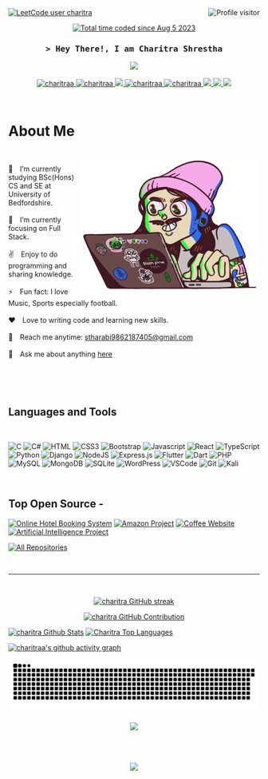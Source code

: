 
<a href="https://komarev.com/ghpvc/?username=charitraa">
  <img align="right" src="https://komarev.com/ghpvc/?username=charitraa&label=Visitors&color=blue&style=flat" alt="Profile visitor" />
</a

  [![LeetCode user charitra](https://img.shields.io/badge/dynamic/json?style=for-the-badge&labelColor=black&color=%23ffa116&label=Solved&query=solvedOverTotal&url=https%3A%2F%2Fleetcode-badge.vercel.app%2Fapi%2Fusers%2Fcharitraa&logo=leetcode&logoColor=yellow)](https://leetcode.com/charitraa/)

<p align="center"><a href="https://wakatime.com/@8b338e0c-5f4d-4b55-9596-6a45dec526a1"><img src="https://wakatime.com/badge/user/8b338e0c-5f4d-4b55-9596-6a45dec526a1.svg" alt="Total time coded since Aug 5 2023" /></a>
  </p>
    
<!-- Intro  -->
<h3 align="center">
        <samp>&gt; Hey There!, I am
                <b>Charitra Shrestha</b>
        </samp>
  
</h3>
<p align="center">
  <a href="https://git.io/typing-svg">
    <img src="https://readme-typing-svg.herokuapp.com?font=Fira+Code&pause=1000&color=F7F7F7&center=true&width=500&height=50&lines=Computer+Science+Undergraduate;Junior+Software+Developer;Full+Stack+Software+Developer;">
  </a>
</p>


<p align="center">
 <a href="https://www.linkedin.com/in/charitra-shrestha-78245b270/" target="_blank">
  <img src="https://img.shields.io/badge/LinkedIn-0077B5?style=for-the-badge&logo=linkedin&logoColor=white" alt="charitraa"/>
 </a>
 <a href="https://dev.to/charitraa" target="_blank">
  <img src="https://img.shields.io/badge/dev.to-0A0A0A?style=for-the-badge&logo=dev.to&logoColor=white" alt="charitraa" />
 </a>
 <a href="https://twitter.com/ROYALXGAMER9" target="_blank">
  <img src="https://img.shields.io/badge/Twitter-1DA1F2?style=for-the-badge&logo=twitter&logoColor=white" />
 </a>
 <a href="https://www.instagram.com/_charitraa_/" target="_blank">
  <img src="https://img.shields.io/badge/Instagram-fe4164?style=for-the-badge&logo=instagram&logoColor=white" alt="charitraa" />
 </a> 
 <a href="https://www.facebook.com/stharabi.charitra/" target="_blank">
  <img src="https://img.shields.io/badge/Facebook-20BEFF?&style=for-the-badge&logo=facebook&logoColor=white" alt="charitraa"  />
  </a> 
   <a href="https://www.youtube.com/@nooehack4073/" target="_blank">
  <img src="https://img.shields.io/badge/YouTube-%23FF0000.svg?style=for-the-badge&logo=YouTube&logoColor=white"  />
  </a> 
    <a href="https://www.tiktok.com/@stha_ravii" target="_blank">
  <img src="https://img.shields.io/badge/TikTok-%23000000.svg?style=for-the-badge&logo=TikTok&logoColor=white"  />
  </a>
  <a href="https://www.reddit.com/user/Choice-Eggplant-5900" target="_blank">
  <img src="https://img.shields.io/badge/Reddit-FF4500?style=for-the-badge&logo=reddit&logoColor=white" />
  </a>
  
</p>
<br />

<!-- About Section -->
 # About Me
 
<p>
  <br/>
 <img align="right" width="360" src="06f21a161921919.63cd7887d0a70.gif" alt="Coding gif"/>

🔭&emsp;I’m currently studying BSc(Hons) CS and SE at University of Bedfordshire.<br/><br/>
🌱&emsp;I’m currently focusing on Full Stack.<br/><br/>
✌️&emsp;Enjoy to do programming and sharing knowledge. <br/><br/>
⚡&emsp;Fun fact: I love Music, Sports especially football. <br/><br/>
❤️&emsp;Love to writing code and learning new skills. <br/><br/>
📧&emsp;Reach me anytime: stharabi9862187405@gmail.com<br/><br/>
💬&emsp;Ask me about anything [here](https://github.com/charitraa/charitraa/issues)

</p>

<br/>
<br/>
<br/>

## Languages and Tools
<br/>

![C](https://img.shields.io/badge/c-%2300599C.svg?style=for-the-badge&logo=c&logoColor=white)
![C#](https://img.shields.io/badge/c%23-%23239120.svg?style=for-the-badge&logo=c-sharp&logoColor=white)
![HTML](https://img.shields.io/badge/HTML5-E34F26?style=for-the-badge&logo=html5&logoColor=white)
![CSS3](https://img.shields.io/badge/CSS3-1572B6?style=for-the-badge&logo=css3&logoColor=white)
![Bootstrap](https://img.shields.io/badge/bootstrap-%238511FA.svg?style=for-the-badge&logo=bootstrap&logoColor=white)
![Javascript](https://img.shields.io/badge/Javascript-F0DB4F?style=for-the-badge&labelColor=black&logo=javascript&logoColor=F0DB4F)
![React](https://img.shields.io/badge/react-%2320232a.svg?style=for-the-badge&logo=react&logoColor=%2361DAFB)
![TypeScript](https://img.shields.io/badge/typescript-%23007ACC.svg?style=for-the-badge&logo=typescript&logoColor=white)
![Python](https://img.shields.io/badge/python-3670A0?style=for-the-badge&logo=python&logoColor=ffdd54)
![Django](https://img.shields.io/badge/django-%23092E20.svg?style=for-the-badge&logo=django&logoColor=white)
![NodeJS](https://img.shields.io/badge/node.js-6DA55F?style=for-the-badge&logo=node.js&logoColor=white)
![Express.js](https://img.shields.io/badge/express.js-%23404d59.svg?style=for-the-badge&logo=express&logoColor=%2361DAFB)
![Flutter](https://img.shields.io/badge/Flutter-%2302569B.svg?style=for-the-badge&logo=Flutter&logoColor=white)
![Dart](https://img.shields.io/badge/dart-%230175C2.svg?style=for-the-badge&logo=dart&logoColor=white)
![PHP](https://img.shields.io/badge/php-%23777BB4.svg?style=for-the-badge&logo=php&logoColor=white)
![MySQL](https://img.shields.io/badge/mysql-%2300f.svg?style=for-the-badge&logo=mysql&logoColor=white)
![MongoDB](https://img.shields.io/badge/MongoDB-%234ea94b.svg?style=for-the-badge&logo=mongodb&logoColor=white)
![SQLite](https://img.shields.io/badge/sqlite-%2307405e.svg?style=for-the-badge&logo=sqlite&logoColor=white)
![WordPress](https://img.shields.io/badge/WordPress-%23117AC9.svg?style=for-the-badge&logo=WordPress&logoColor=white)
![VSCode](https://img.shields.io/badge/Visual_Studio-0078d7?style=for-the-badge&logo=visual%20studio&logoColor=white)
![Git](https://img.shields.io/badge/Git-F05032?style=for-the-badge&logo=git&logoColor=white)
![Kali](https://img.shields.io/badge/Kali_Linux-268BEE?style=for-the-badge&logo=kalilinux&logoColor=white)


<br/>

## Top Open Source -
[![Online Hotel Booking System ](https://github-readme-stats.vercel.app/api/pin/?username=charitraa&repo=Online-Hotel-Booking-System&border_color=7F3FBF&bg_color=0D1117&title_color=C9D1D9&text_color=8B949E&icon_color=7F3FBF)](https://github.com/charitraa/Online-Hotel-Booking-System)
[![Amazon Project](https://github-readme-stats.vercel.app/api/pin/?username=charitraa&repo=Amazon-Project&border_color=7F3FBF&bg_color=0D1117&title_color=C9D1D9&text_color=8B949E&icon_color=7F3FBF)](https://github.com/charitraa/Amazon-Project)
[![Coffee Website](https://github-readme-stats.vercel.app/api/pin/?username=charitraa&repo=Coffee-Website&border_color=7F3FBF&bg_color=0D1117&title_color=C9D1D9&text_color=8B949E&icon_color=7F3FBF)](https://github.com/charitraa/Coffee-Website)
[![Artificial Intelligence Project](https://github-readme-stats.vercel.app/api/pin/?username=charitraa&repo=Artificial-Intelligence-Project&border_color=7F3FBF&bg_color=0D1117&title_color=C9D1D9&text_color=8B949E&icon_color=7F3FBF)](https://github.com/charitraa/Artificial-Intelligence-Project)

<p align="left">
  <a href="https://github.com/charitraa?tab=repositories" target="_blank"><img alt="All Repositories" title="All Repositories" src="https://img.shields.io/badge/-All%20Repos-2962FF?style=for-the-badge&logo=koding&logoColor=white"/></a>
</p>

<br/>
<hr/>
<br/>

<p align="center">
  <a href="https://github.com/charitraa">
    <img src="https://github-readme-streak-stats.herokuapp.com/?user=charitraa&theme=radical&border=7F3FBF&background=0D1117" alt="charitra GitHub streak"/>
  </a>
</p>

<p align="center">
  <a href="https://github.com/charitraa">
    <img src="https://github-profile-summary-cards.vercel.app/api/cards/profile-details?username=charitraa&theme=radical" alt="charitra GitHub Contribution"/>
  </a>
</p>

<a> 
    <a href="https://github.com/charitraa"><img alt="charitra Github Stats" src="https://github-readme-stats.vercel.app/api?username=charitraa&show_icons=true&count_private=true&theme=react&border_color=7F3FBF&bg_color=0D1117&title_color=F85D7F&icon_color=F8D866" height="192px" width="49.5%"/></a>
  <a href="https://github.com/charitraa"><img alt="Charitra Top Languages" src="https://denvercoder1-github-readme-stats.vercel.app/api/top-langs/?username=charitraa&langs_count=8&layout=compact&theme=react&border_color=7F3FBF&bg_color=0D1117&title_color=F85D7F&icon_color=F8D866" height="192px" width="49.5%"/></a>
  <br/>
</a>

[![charitraa's github activity graph](https://github-readme-activity-graph.vercel.app/graph?username=charitraa&theme=github-compact&customtitle=Day%20Graph%%20title&hide_border=true)](https://github.com/charitraa/github-readme-activity-graph)

![snake animation](https://github.com/charitraa/charitraa/blob/manual-run-output/only-svg/github-contribution-grid-snake-dark.svg)

<p align="center">
  <a href="https://wakatime.com"><img src="https://wakatime.com/share/@stha_ravii/735b052b-d9dd-45c3-82f3-16d17b4effa4.png" /></a>
</p>
<br/>
<br/>


<p align="center">
<a href="https://wakatime.com"><img src="https://wakatime.com/share/@stha_ravii/f79d223f-442c-491a-bead-85e3d6246f23.png" /></a>
</p>
<br/>
<br/>
